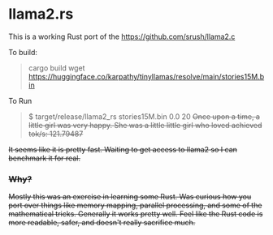 # llama2.rs

This is a working Rust port of the https://github.com/srush/llama2.c

To build:

> cargo build
> wget https://huggingface.co/karpathy/tinyllamas/resolve/main/stories15M.bin

To Run 

> $ target/release/llama2_rs stories15M.bin  0.0 20 
<s> Once upon a time, a little girl was very happy. She was a little little girl who loved
achieved tok/s: 121.79487

It seems like it is pretty fast. Waiting to get access to llama2 so I can benchmark it for real. 


### Why? 

Mostly this was an exercise in learning some Rust. Was curious how you port over things like memory mapping, parallel processing, and some of the mathematical tricks. Generally it works pretty well. Feel like the Rust code is more readable, safer, and doesn't really sacrifice much. 
